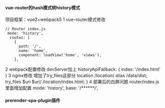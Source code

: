 #### vue-router的hash模式转history模式
项目框架：vue2+webpack5
1 vue-router模式修改
```
// Router index.js
 mode: 'history',
  routes: [
    {
      path: '/',
      name: 'home',
      component: loadView('home', 'views'),
    },
```
2 webpack配置修改
devServer加上
    historyApiFallback: {
      index: '/index.html'
}
3 nginx修改
增加了try_files这部分
location /location{
    alias /data/dist;
    try_files $uri $uri/ /location/index.html;
}
4 部署后的白屏问题
router/index.js里面增加配置
    mode: 'history',
    base: '/******/',

#### prerender-spa-plugin插件